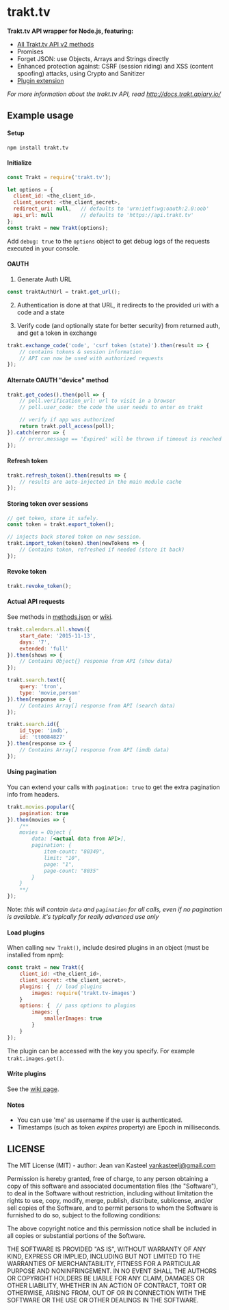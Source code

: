 # trakt.tv
**Trakt.tv API wrapper for Node.js, featuring:**

- [All Trakt.tv API v2 methods](docs/available_methods.md)
- Promises
- Forget JSON: use Objects, Arrays and Strings directly
- Enhanced protection against: CSRF (session riding) and XSS (content spoofing) attacks, using Crypto and Sanitizer
- [Plugin extension](docs/plugins.md)

*For more information about the trakt.tv API, read http://docs.trakt.apiary.io/*

## Example usage

#### Setup

    npm install trakt.tv

#### Initialize
```js
const Trakt = require('trakt.tv');

let options = {
  client_id: <the_client_id>,
  client_secret: <the_client_secret>,
  redirect_uri: null,   // defaults to 'urn:ietf:wg:oauth:2.0:oob'
  api_url: null         // defaults to 'https://api.trakt.tv'
};
const trakt = new Trakt(options);
```
Add `debug: true` to the `options` object to get debug logs of the requests executed in your console.

#### OAUTH

1. Generate Auth URL
```js
const traktAuthUrl = trakt.get_url();
```

2. Authentication is done at that URL, it redirects to the provided uri with a code and a state

3. Verify code (and optionally state for better security) from returned auth, and get a token in exchange
```js
trakt.exchange_code('code', 'csrf token (state)').then(result => {
    // contains tokens & session information
    // API can now be used with authorized requests
});
```

#### Alternate OAUTH "device" method
```js
trakt.get_codes().then(poll => {
    // poll.verification_url: url to visit in a browser
    // poll.user_code: the code the user needs to enter on trakt

    // verify if app was authorized
    return trakt.poll_access(poll);
}).catch(error => {
    // error.message == 'Expired' will be thrown if timeout is reached
});
```

#### Refresh token
```js
trakt.refresh_token().then(results => {
    // results are auto-injected in the main module cache
});
```

#### Storing token over sessions
```js
// get token, store it safely.
const token = trakt.export_token();

// injects back stored token on new session.
trakt.import_token(token).then(newTokens => {
    // Contains token, refreshed if needed (store it back)
});
```

#### Revoke token
```js
trakt.revoke_token();
```

#### Actual API requests
See methods in [methods.json](https://github.com/vankasteelj/trakt.tv/blob/master/methods.json) or [wiki](https://github.com/vankasteelj/trakt.tv/wiki/Supported-methods).

```js
trakt.calendars.all.shows({
    start_date: '2015-11-13',
    days: '7',
    extended: 'full'
}).then(shows => {
    // Contains Object{} response from API (show data)
});
```

```js
trakt.search.text({
    query: 'tron',
    type: 'movie,person'
}).then(response => {
    // Contains Array[] response from API (search data)
});
```

```js
trakt.search.id({
    id_type: 'imdb',
    id: 'tt0084827'
}).then(response => {
    // Contains Array[] response from API (imdb data)
});
```

#### Using pagination
You can extend your calls with `pagination: true` to get the extra pagination info from headers.

```js
trakt.movies.popular({
    pagination: true
}).then(movies => {
    /**
    movies = Object {
        data: [<actual data from API>],
        pagination: {
            item-count: "80349",
            limit: "10",
            page: "1",
            page-count: "8035"
        }
    }
    **/
});
```

Note: _this will contain `data` and `pagination` for all calls, even if no pagination is available. it's typically for really advanced use only_

#### Load plugins
When calling `new Trakt()`, include desired plugins in an object (must be installed from npm):

```js
const trakt = new Trakt({
    client_id: <the_client_id>,
    client_secret: <the_client_secret>,
    plugins: {  // load plugins
        images: require('trakt.tv-images')
    }
    options: {  // pass options to plugins
        images: {
            smallerImages: true
        }
    }
});
```

The plugin can be accessed with the key you specify. For example `trakt.images.get()`.

#### Write plugins
See the [wiki page](https://github.com/vankasteelj/trakt.tv/wiki/Write-plugins-for-trakt.tv).

#### Notes
- You can use 'me' as username if the user is authenticated.
- Timestamps (such as token _expires_ property) are Epoch in milliseconds.

## LICENSE

The MIT License (MIT) - author: Jean van Kasteel <vankasteelj@gmail.com>

Permission is hereby granted, free of charge, to any person obtaining a copy
of this software and associated documentation files (the "Software"), to deal
in the Software without restriction, including without limitation the rights
to use, copy, modify, merge, publish, distribute, sublicense, and/or sell
copies of the Software, and to permit persons to whom the Software is
furnished to do so, subject to the following conditions:

The above copyright notice and this permission notice shall be included in
all copies or substantial portions of the Software.

THE SOFTWARE IS PROVIDED "AS IS", WITHOUT WARRANTY OF ANY KIND, EXPRESS OR
IMPLIED, INCLUDING BUT NOT LIMITED TO THE WARRANTIES OF MERCHANTABILITY,
FITNESS FOR A PARTICULAR PURPOSE AND NONINFRINGEMENT. IN NO EVENT SHALL THE
AUTHORS OR COPYRIGHT HOLDERS BE LIABLE FOR ANY CLAIM, DAMAGES OR OTHER
LIABILITY, WHETHER IN AN ACTION OF CONTRACT, TORT OR OTHERWISE, ARISING FROM,
OUT OF OR IN CONNECTION WITH THE SOFTWARE OR THE USE OR OTHER DEALINGS IN
THE SOFTWARE.
